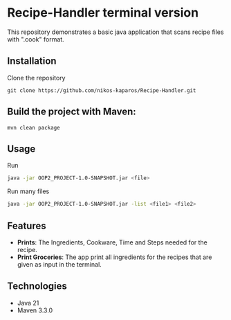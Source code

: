 # Recipe-Handler terminal version

This repository demonstrates a basic java application that scans recipe files with ".cook" format.
## Installation

Clone the repository
```
git clone https://github.com/nikos-kaparos/Recipe-Handler.git
```

## Build the project with Maven:
```
mvn clean package
```

## Usage
Run 
```bash
java -jar OOP2_PROJECT-1.0-SNAPSHOT.jar <file>
```
Run many files 
```bash
java -jar OOP2_PROJECT-1.0-SNAPSHOT.jar -list <file1> <file2>
```

## Features

-   **Prints**:  The Ingredients, Cookware, Time and Steps needed for the recipe.
-   **Print Groceries**: The app print all ingredients for the recipes that are given as input in the terminal.


## Technologies

-   Java 21
-   Maven 3.3.0
